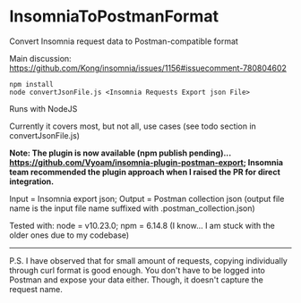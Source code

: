 # InsomniaToPostmanFormat
Convert Insomnia request data to Postman-compatible format

Main discussion: https://github.com/Kong/insomnia/issues/1156#issuecomment-780804602
  
```
npm install
node convertJsonFile.js <Insomnia Requests Export json File>
```

Runs with NodeJS

Currently it covers most, but not all, use cases (see todo section in convertJsonFile.js)

**Note: The plugin is now available (npm publish pending)... https://github.com/Vyoam/insomnia-plugin-postman-export; Insomnia team recommended the plugin approach when I raised the PR for direct integration.**

Input = Insomnia export json; Output = Postman collection json (output file name is the input file name suffixed with .postman_collection.json)

Tested with: node = v10.23.0; npm = 6.14.8 (I know... I am stuck with the older ones due to my codebase)  

---

P.S. I have observed that for small amount of requests, copying individually through curl format is good enough. You don't have to be logged into Postman and expose your data either. Though, it doesn't capture the request name.
